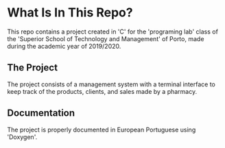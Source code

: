 # What Is In This Repo?
This repo contains a project created in 'C' for the 'programing lab' class of 
the 'Superior School of Technology and Management' of Porto, made during the
academic year of 2019/2020.

## The Project
The project consists of a management system with a terminal interface to keep 
track of the products, clients, and sales made by a pharmacy.

## Documentation
The project is properly documented in European Portuguese using 'Doxygen'.